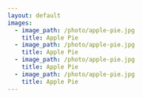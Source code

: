 ```yaml
---
layout: default
images:
  - image_path: /photo/apple-pie.jpg
    title: Apple Pie
  - image_path: /photo/apple-pie.jpg
    title: Apple Pie
  - image_path: /photo/apple-pie.jpg
    title: Apple Pie
  - image_path: /photo/apple-pie.jpg
    title: Apple Pie
---
```

